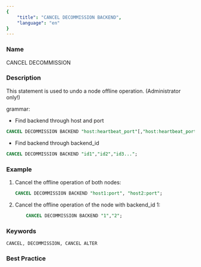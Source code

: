 ```yaml
---
{
    "title": "CANCEL DECOMMISSION BACKEND",
    "language": "en"
}
---
```


<!--
Licensed to the Apache Software Foundation (ASF) under one
or more contributor license agreements.  See the NOTICE file
distributed with this work for additional information
regarding copyright ownership.  The ASF licenses this file
to you under the Apache License, Version 2.0 (the
"License"); you may not use this file except in compliance
with the License.  You may obtain a copy of the License at

  http://www.apache.org/licenses/LICENSE-2.0

Unless required by applicable law or agreed to in writing,
software distributed under the License is distributed on an
"AS IS" BASIS, WITHOUT WARRANTIES OR CONDITIONS OF ANY
KIND, either express or implied.  See the License for the
specific language governing permissions and limitations
under the License.
-->



### Name

CANCEL DECOMMISSION

### Description

This statement is used to undo a node offline operation. (Administrator only!)

grammar:

- Find backend through host and port

```sql
CANCEL DECOMMISSION BACKEND "host:heartbeat_port"[,"host:heartbeat_port"...];
```

- Find backend through backend_id

```sql
CANCEL DECOMMISSION BACKEND "id1","id2","id3...";
```

### Example

  1. Cancel the offline operation of both nodes:

      ```sql
      CANCEL DECOMMISSION BACKEND "host1:port", "host2:port";
      ```

 2. Cancel the offline operation of the node with backend_id 1:
    
    ```sql
        CANCEL DECOMMISSION BACKEND "1","2";
    ```

### Keywords

    CANCEL, DECOMMISSION, CANCEL ALTER

### Best Practice

